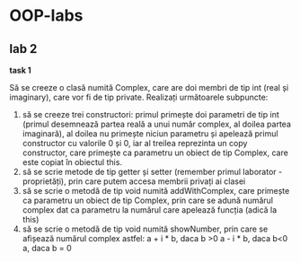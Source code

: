 # OOP-labs

## lab 2
**task 1**

Să se creeze o clasă numită Complex, care are doi membri de tip int (real și imaginary), care vor fi de tip private. Realizați următoarele subpuncte:

1) să se creeze trei constructori: primul primește doi parametri de tip int (primul desemnează partea reală a unui număr complex, al doilea partea imaginară), al doilea nu primește niciun parametru și apelează primul constructor cu valorile 0 și 0, iar al treilea reprezinta un copy constructor, care primește ca parametru un obiect de tip Complex, care este copiat în obiectul this.
2) să se scrie metode de tip getter și setter (remember primul laborator - proprietăți), prin care putem accesa membrii privați ai clasei
3) să se scrie o metodă de tip void numită addWithComplex, care primește ca parametru un obiect de tip Complex, prin care se adună numărul complex dat ca parametru la numărul care apelează funcția (adică la this)
4) să se scrie o metodă de tip void numită showNumber, prin care se afișează numărul complex astfel:
   a + i * b, daca b >0
   a - i * b, daca b<0
   a, daca b = 0
